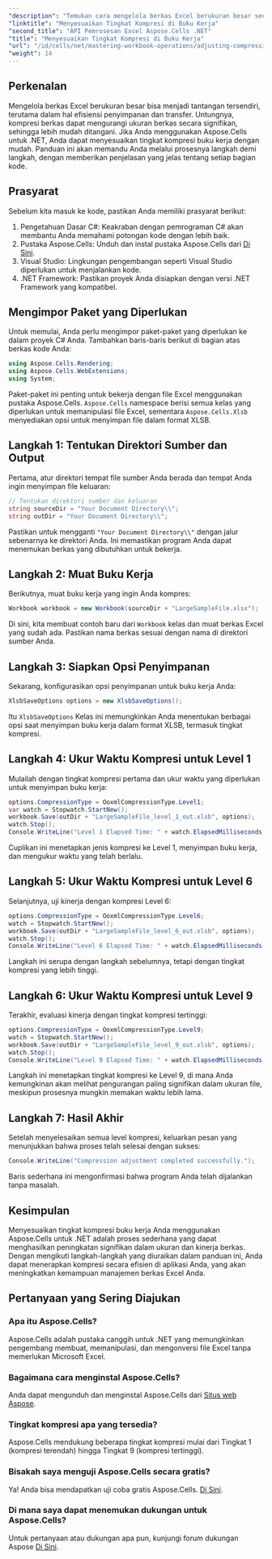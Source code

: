 ```yaml
---
"description": "Temukan cara mengelola berkas Excel berukuran besar secara efisien dengan menyesuaikan tingkat kompresi menggunakan Aspose.Cells untuk .NET. Panduan langkah demi langkah ini mencakup semuanya, mulai dari menyiapkan direktori hingga mengukur waktu kompresi, membantu Anda mengoptimalkan ukuran berkas dan meningkatkan kinerja."
"linktitle": "Menyesuaikan Tingkat Kompresi di Buku Kerja"
"second_title": "API Pemrosesan Excel Aspose.Cells .NET"
"title": "Menyesuaikan Tingkat Kompresi di Buku Kerja"
"url": "/id/cells/net/mastering-workbook-operations/adjusting-compression-level/"
"weight": 14
---
```


## Perkenalan

Mengelola berkas Excel berukuran besar bisa menjadi tantangan tersendiri, terutama dalam hal efisiensi penyimpanan dan transfer. Untungnya, kompresi berkas dapat mengurangi ukuran berkas secara signifikan, sehingga lebih mudah ditangani. Jika Anda menggunakan Aspose.Cells untuk .NET, Anda dapat menyesuaikan tingkat kompresi buku kerja dengan mudah. Panduan ini akan memandu Anda melalui prosesnya langkah demi langkah, dengan memberikan penjelasan yang jelas tentang setiap bagian kode.

## Prasyarat

Sebelum kita masuk ke kode, pastikan Anda memiliki prasyarat berikut:

1. Pengetahuan Dasar C#: Keakraban dengan pemrograman C# akan membantu Anda memahami potongan kode dengan lebih baik.
2. Pustaka Aspose.Cells: Unduh dan instal pustaka Aspose.Cells dari [Di Sini](https://releases.aspose.com/cells/net/).
3. Visual Studio: Lingkungan pengembangan seperti Visual Studio diperlukan untuk menjalankan kode.
4. .NET Framework: Pastikan proyek Anda disiapkan dengan versi .NET Framework yang kompatibel.

## Mengimpor Paket yang Diperlukan

Untuk memulai, Anda perlu mengimpor paket-paket yang diperlukan ke dalam proyek C# Anda. Tambahkan baris-baris berikut di bagian atas berkas kode Anda:

```csharp
using Aspose.Cells.Rendering;
using Aspose.Cells.WebExtensions;
using System;
```

Paket-paket ini penting untuk bekerja dengan file Excel menggunakan pustaka Aspose.Cells. `Aspose.Cells` namespace berisi semua kelas yang diperlukan untuk memanipulasi file Excel, sementara `Aspose.Cells.Xlsb` menyediakan opsi untuk menyimpan file dalam format XLSB.

## Langkah 1: Tentukan Direktori Sumber dan Output

Pertama, atur direktori tempat file sumber Anda berada dan tempat Anda ingin menyimpan file keluaran:

```csharp
// Tentukan direktori sumber dan keluaran
string sourceDir = "Your Document Directory\\";
string outDir = "Your Document Directory\\";
```

Pastikan untuk mengganti `"Your Document Directory\\"` dengan jalur sebenarnya ke direktori Anda. Ini memastikan program Anda dapat menemukan berkas yang dibutuhkan untuk bekerja.

## Langkah 2: Muat Buku Kerja

Berikutnya, muat buku kerja yang ingin Anda kompres:

```csharp
Workbook workbook = new Workbook(sourceDir + "LargeSampleFile.xlsx");
```

Di sini, kita membuat contoh baru dari `Workbook` kelas dan muat berkas Excel yang sudah ada. Pastikan nama berkas sesuai dengan nama di direktori sumber Anda.

## Langkah 3: Siapkan Opsi Penyimpanan

Sekarang, konfigurasikan opsi penyimpanan untuk buku kerja Anda:

```csharp
XlsbSaveOptions options = new XlsbSaveOptions();
```

Itu `XlsbSaveOptions` Kelas ini memungkinkan Anda menentukan berbagai opsi saat menyimpan buku kerja dalam format XLSB, termasuk tingkat kompresi.

## Langkah 4: Ukur Waktu Kompresi untuk Level 1

Mulailah dengan tingkat kompresi pertama dan ukur waktu yang diperlukan untuk menyimpan buku kerja:

```csharp
options.CompressionType = OoxmlCompressionType.Level1;
var watch = Stopwatch.StartNew();
workbook.Save(outDir + "LargeSampleFile_level_1_out.xlsb", options);
watch.Stop();
Console.WriteLine("Level 1 Elapsed Time: " + watch.ElapsedMilliseconds + " ms");
```

Cuplikan ini menetapkan jenis kompresi ke Level 1, menyimpan buku kerja, dan mengukur waktu yang telah berlalu.

## Langkah 5: Ukur Waktu Kompresi untuk Level 6

Selanjutnya, uji kinerja dengan kompresi Level 6:

```csharp
options.CompressionType = OoxmlCompressionType.Level6;
watch = Stopwatch.StartNew();
workbook.Save(outDir + "LargeSampleFile_level_6_out.xlsb", options);
watch.Stop();
Console.WriteLine("Level 6 Elapsed Time: " + watch.ElapsedMilliseconds + " ms");
```

Langkah ini serupa dengan langkah sebelumnya, tetapi dengan tingkat kompresi yang lebih tinggi.

## Langkah 6: Ukur Waktu Kompresi untuk Level 9

Terakhir, evaluasi kinerja dengan tingkat kompresi tertinggi:

```csharp
options.CompressionType = OoxmlCompressionType.Level9;
watch = Stopwatch.StartNew();
workbook.Save(outDir + "LargeSampleFile_level_9_out.xlsb", options);
watch.Stop();
Console.WriteLine("Level 9 Elapsed Time: " + watch.ElapsedMilliseconds + " ms");
```

Langkah ini menetapkan tingkat kompresi ke Level 9, di mana Anda kemungkinan akan melihat pengurangan paling signifikan dalam ukuran file, meskipun prosesnya mungkin memakan waktu lebih lama.

## Langkah 7: Hasil Akhir

Setelah menyelesaikan semua level kompresi, keluarkan pesan yang menunjukkan bahwa proses telah selesai dengan sukses:

```csharp
Console.WriteLine("Compression adjustment completed successfully.");
```

Baris sederhana ini mengonfirmasi bahwa program Anda telah dijalankan tanpa masalah.

## Kesimpulan

Menyesuaikan tingkat kompresi buku kerja Anda menggunakan Aspose.Cells untuk .NET adalah proses sederhana yang dapat menghasilkan peningkatan signifikan dalam ukuran dan kinerja berkas. Dengan mengikuti langkah-langkah yang diuraikan dalam panduan ini, Anda dapat menerapkan kompresi secara efisien di aplikasi Anda, yang akan meningkatkan kemampuan manajemen berkas Excel Anda.

## Pertanyaan yang Sering Diajukan

### Apa itu Aspose.Cells?  
Aspose.Cells adalah pustaka canggih untuk .NET yang memungkinkan pengembang membuat, memanipulasi, dan mengonversi file Excel tanpa memerlukan Microsoft Excel.

### Bagaimana cara menginstal Aspose.Cells?  
Anda dapat mengunduh dan menginstal Aspose.Cells dari [Situs web Aspose](https://releases.aspose.com/cells/net/).

### Tingkat kompresi apa yang tersedia?  
Aspose.Cells mendukung beberapa tingkat kompresi mulai dari Tingkat 1 (kompresi terendah) hingga Tingkat 9 (kompresi tertinggi).

### Bisakah saya menguji Aspose.Cells secara gratis?  
Ya! Anda bisa mendapatkan uji coba gratis Aspose.Cells. [Di Sini](https://releases.aspose.com/).

### Di mana saya dapat menemukan dukungan untuk Aspose.Cells?  
Untuk pertanyaan atau dukungan apa pun, kunjungi forum dukungan Aspose [Di Sini](https://forum.aspose.com/c/cells/9).
